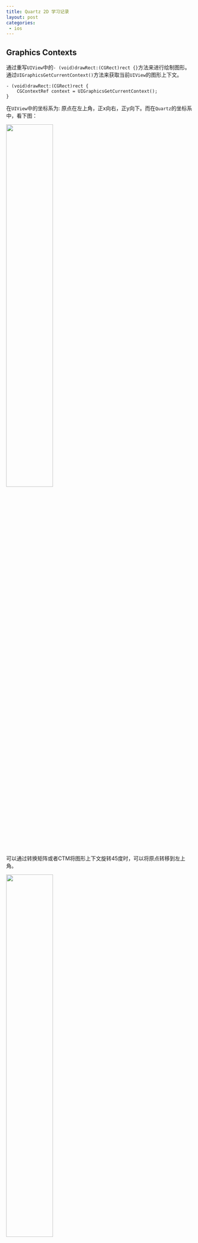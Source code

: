 ```yaml
---
title: Quartz 2D 学习记录
layout: post
categories:
 - ios
---
```


## Graphics Contexts

通过重写`UIView`中的`- (void)drawRect:(CGRect)rect {}`方法来进行绘制图形。通过`UIGraphicsGetCurrentContext()`方法来获取当前`UIView`的图形上下文。

```objc
- (void)drawRect:(CGRect)rect {
    CGContextRef context = UIGraphicsGetCurrentContext();
}
```

在`UIView`中的坐标系为: 原点在左上角，正x向右，正y向下。而在`Quartz`的坐标系中，看下图：

<img src="/assets/images/coretext/09.gif" width = "50%" height = "50%"/>

可以通过转换矩阵或者CTM将图形上下文旋转45度时，可以将原点转移到左上角。

<img src="/assets/images/coretext/10.jpg" width = "50%" height = "50%"/>

### 创建PDF图形上下文
创建PDF图形上下文的两种方式:`CGPDFContextCreateWithURL`、`CGPDFContextCreate`。

```objc
// mediaBox: 是PDF图形上下文的边界边框
CGContextRef myPDFContextCreateWithURL(const CGRect *mediaBox,CFStringRef filePath) {
    CGContextRef pdfContext = NULL;
    CFURLRef url;
    
    url = CFURLCreateWithFileSystemPath(NULL, filePath, kCFURLPOSIXPathStyle, false);
    if (url != NULL) {
        pdfContext = CGPDFContextCreateWithURL(url, mediaBox, NULL);
        CFRelease(url);
    }
    return pdfContext;
}

CGContextRef myCGPDFContextCreate(const CGRect *mediaBox,CFStringRef filePath) {
    CGContextRef pdfContext = NULL;
    CFURLRef url;
    CGDataConsumerRef consumer;
    
    url = CFURLCreateWithFileSystemPath(NULL, filePath, kCFURLPOSIXPathStyle, false);
    if (url != NULL) {
        consumer = CGDataConsumerCreateWithURL(url);
        if (consumer != NULL) {
            pdfContext = CGPDFContextCreate(consumer, mediaBox, NULL);
            CGDataConsumerRelease (consumer);
        }
        CFRelease(url);
    }
    return pdfContext;
}

- (void)drawRect:(CGRect)rect {
    CGRect mediaBox;
    CGContextRef pdfContext;
    
    mediaBox = CGRectMake(0, 0, CGRectGetWidth(self.frame), CGRectGetHeight(self.frame));
    pdfContext = myPDFContextCreateWithURL(&mediaBox, CFSTR("test.pdf"));
    CGContextRelease(pdfContext);
}
```

### 创建位图(Bitmap)图形上下文
当绘制位图图形上下文时，会将位图图形上下文存储到`内存缓存区`中，当更新绘制时缓存区也会更新。

> 位图图形上下文可用于屏幕外绘制。可以参考资料`Core Graphics Layer Drawing`。<br>

`UIGraphicsBeginImageContextWithOptions` 需要详细了解

```objc
// data: 如果不是NULL，则指针指向的内存块必须大于(bytesPerRow*height)。如果是NULL，则图形上下文会被自动创建，在 deallocated 时会被释放。
// width: 位图图形上下文宽，像素
// height: 位图图形上下文高，像素
// bitsPerComponent: 内存中像素的每个组件的位数.例如，对于32位像素格式和RGB 颜色空间，你应该将这个值设为8。
// bytesPerRow: 每一行要使用的内存字节数得大于:width * bytes per pixel
// colorspace: 颜色颜色空间
// bitmapInfo: 
CGContextRef CGBitmapContextCreate(void * data,size_t width, size_t height, size_t bitsPerComponent, size_t bytesPerRow,CGColorSpaceRef space, uint32_t bitmapInfo);
```

```objc
CGContextRef myCGBitmapContextCreate(int pixelsWidth,int pixelsHight) {
    CGContextRef bitmapContext = NULL;
    void * data;
    int bitsPerComponent = 8;
    int bytesPerRow;
    CGColorSpaceRef space;
    
    bytesPerRow = pixelsWidth * 4;//4:位图中的每个像素都由4个字节表示；红色，绿色，蓝色和Alpha分别为8位。
    data = calloc( bytesPerRow, sizeof(uint8_t) );
    space = CGColorSpaceCreateWithName(kCGColorSpaceGenericRGB);
    
    if (data == NULL) {
        fprintf (stderr, "Memory not allocated!");
        return NULL;
    }
    bitmapContext = CGBitmapContextCreate(data, pixelsWidth, pixelsHight, bitsPerComponent, bytesPerRow, space, kCGImageAlphaPremultipliedLast);
    if (bitmapContext == NULL) {
        free (data);
        fprintf (stderr, "Context not created!");
        return NULL;
    }
    CGColorSpaceRelease(space);
    return bitmapContext;
}

- (void)drawRect:(CGRect)rect {
    CGContextRef myContext = UIGraphicsGetCurrentContext();
    CGRect myBoundingBox;
    CGContextRef myBitmapContext;
    CGImageRef myImage;
    
    myBoundingBox = CGRectMake(0, 0, CGRectGetWidth(self.frame), CGRectGetHeight(self.frame));
    myBitmapContext = myCGBitmapContextCreate(myBoundingBox.size.width,myBoundingBox.size.height);
    
    myImage = CGBitmapContextCreateImage (myBitmapContext);// 5
    CGContextDrawImage(myContext, myBoundingBox, myImage);// 6
    CGImageRelease(myImage);
}
```

### 支持的像素格式

* `CS` : 关联的色彩空间。`CGColorSpaceRef`
* `bpp` : bits per pixel
* `bpc` : bits per component
* 像素格式关联的位图信息常量。

<img src="/assets/images/coretext/03.png" width = "100%" height = "100%"/>

### 抗锯齿
```objc
void CGContextSetShouldAntialias(CGContextRef c,bool shouldAntialias);
void CGContextSetAllowsAntialiasing(CGContextRef c,bool allowsAntialiasing);
```
<img src="/assets/images/coretext/08.jpg" width = "50%" height = "50%"/>

### 保存、重新保定图形上下文状态

```objc
void CGContextSaveGState(CGContextRef c);
void CGContextRestoreGState(CGContextRef c);
```

## [路径(Paths)](https://developer.apple.com/library/archive/documentation/GraphicsImaging/Conceptual/drawingwithquartz2d/dq_paths/dq_paths.html#//apple_ref/doc/uid/TP30001066-CH211-TPXREF101)

### 点
点是x和y坐标，它们指定用户空间中的位置。

```objc
// 指定新路径的起始位置。
CGContextMoveToPoint(CGContextRef c,CGFloat x, CGFloat y);
```

### 线
```objc
void CGContextAddLineToPoint(CGContextRef c, CGFloat x, CGFloat y);

// 第一点必须是第一条线的起点；其余点是端点。
// points: 一个值数组，指定要绘制的线段的起点和终点。
// count: points数组中元素的数量。
void CGContextAddLines(CGContextRef c, const CGPoint *points, size_t count);
```

```objc
- (void)drawRect:(CGRect)rect {
    CGContextRef c = UIGraphicsGetCurrentContext();
    CGContextSetLineWidth(c, 2);
    CGContextSetStrokeColorWithColor(c, UIColor.redColor.CGColor);
    
    CGContextMoveToPoint(c, 10, 10);
    CGContextAddLineToPoint(c, 10, 100);

    CGContextMoveToPoint(c, 20, 20);
    CGContextAddLineToPoint(c, 20, 200);
    
    CGContextStrokePath(c);
}

- (void)drawRect:(CGRect)rect {
    CGContextRef c = UIGraphicsGetCurrentContext();
    CGContextSetLineWidth(c, 2);
    CGContextSetStrokeColorWithColor(c, UIColor.redColor.CGColor);
    
    CGPoint points[] = {
        CGPointMake(10.0, 90.0),
        CGPointMake(70.0, 60.0),
        CGPointMake(130.0, 90.0),
        CGPointMake(190.0, 60.0),
        CGPointMake(250.0, 90.0),
        CGPointMake(310.0, 60.0),
    };
    
    CGContextAddLines(c, points, sizeof(points)/sizeof(points[0]));
    CGContextStrokePath(c);
}
```

<img src="/assets/images/coretext/11.png"/>

### 弧线
```objc
// x: 中心点。
// y: 中心点。
// radius: 圆弧半径。
// startAngle: 与弧起点的夹角，以弧度为单位，从x轴正方向开始。
// endAngle: 与弧的终点之间的角度，以弧度为单位，从正x轴开始以弧度为单位。
// clockwise: 0 顺时针圆弧, 1 逆时针圆弧
void CGContextAddArc(CGContextRef c, CGFloat x, CGFloat y, CGFloat radius, CGFloat startAngle, CGFloat endAngle, int clockwise);
```
<img src="/assets/images/coretext/12.png"/>

```
M_PI   : 3.14159265358979323846264338327950288   --> pi      
M_PI_2 : 1.57079632679489661923132169163975144   --> pi/2    
M_PI_4 : 0.785398163397448309615660845819875721  --> pi/4    
M_1_PI : 0.318309886183790671537767526745028724  --> 1/pi    
M_2_PI : 0.636619772367581343075535053490057448  --> 2/pi    
```

```objc
// x1: 用户空间坐标中第一条切线终点的x值。从当前点到（x1，y1）绘制第一条切线。
// y1: 用户空间坐标中第一条切线终点的y值。从当前点到（x1，y1）绘制第一条切线。
// x2: 用户空间坐标中第二条切线终点的x值。第二条切线从（x1，y1）绘制到（x2，y2）。
// y2: 用户空间坐标中第二条切线终点的y值。第二条切线从（x1，y1）绘制到（x2，y2）。
// radius: 用户空间坐标中的圆弧半径
void CGContextAddArcToPoint(CGContextRef c, CGFloat x1, CGFloat y1, CGFloat x2, CGFloat y2, CGFloat radius);
```

<img src="/assets/images/coretext/13.png"/>

其中`P1`是起始点。

```objc
- (void)drawRect:(CGRect)rect {
    CGContextRef c = UIGraphicsGetCurrentContext();
    CGContextSetLineWidth(c, 2);
    CGContextSetStrokeColorWithColor(c, UIColor.redColor.CGColor);

    CGContextAddArc(c, rect.size.width*0.5, rect.size.height*0.5, 50, 0, M_PI*1.5, 0);
    
    CGContextStrokePath(c);
}

- (void)drawRect:(CGRect)rect {
    CGContextRef c = UIGraphicsGetCurrentContext();
    CGContextSetLineWidth(c, 2);
    CGContextSetStrokeColorWithColor(c, UIColor.redColor.CGColor);
    
    CGPoint P1 = CGPointMake(rect.size.width*0.25, rect.size.height*0.25);
    CGPoint X1 = CGPointMake(P1.x+200, P1.y);
    CGPoint X2 = CGPointMake(P1.x+200, P1.y+300);
    
    CGContextMoveToPoint(c, P1.x, P1.y);
    CGContextAddArcToPoint(c, X1.x, X1.y, X2.x, X2.y, 30);
    CGContextStrokePath(c);
    
    // 测试画线
    CGContextSetLineWidth(c, 0.8);
    CGContextSetStrokeColorWithColor(c, UIColor.blueColor.CGColor);
    CGContextMoveToPoint(c, P1.x, P1.y);
    CGContextAddLineToPoint(c, X1.x, X1.y);
    
    CGContextMoveToPoint(c, X1.x, X1.y);
    CGContextAddLineToPoint(c, X2.x, X2.y);
    
    CGContextStrokePath(c);
}
```

<img src="/assets/images/coretext/14.png"/>

### 曲线
```objc
// 从当前点附加三次贝塞尔曲线
void CGContextAddCurveToPoint(CGContextRef c, CGFloat cp1x, CGFloat cp1y, CGFloat cp2x, CGFloat cp2y, CGFloat x, CGFloat y);

// 指定一个控制点和一个端点，从当前点附加一个二次贝塞尔曲线。 
void CGContextAddQuadCurveToPoint(CGContextRef c, CGFloat cpx, CGFloat cpy, CGFloat x, CGFloat y);
```

<img src="/assets/images/coretext/15.png"/>

```objc
- (void)drawRect:(CGRect)rect {
    CGContextRef c = UIGraphicsGetCurrentContext();
    CGContextSetLineWidth(c, 2);
    CGContextSetStrokeColorWithColor(c, UIColor.redColor.CGColor);
    
    CGPoint currentP = CGPointMake(100, 200);
    CGPoint cp1 = CGPointMake(200, 100);
    CGPoint cp2 = CGPointMake(300, 300);
    CGPoint cp3 = CGPointMake(400, 200);
    
    CGContextMoveToPoint(c, currentP.x, currentP.y);
    CGContextAddCurveToPoint(c, cp1.x, cp1.y, cp2.x, cp2.y, cp3.x, cp3.y);
    CGContextStrokePath(c);
    
    [self gridWithContext:c];
    
    CGContextMoveToPoint(c, currentP.x, currentP.y);
    CGContextAddLineToPoint(c, cp1.x, cp1.y);
    
    CGContextMoveToPoint(c, cp1.x, cp1.y);
    CGContextAddLineToPoint(c, cp2.x, cp2.y);
    
    CGContextMoveToPoint(c, cp2.x, cp2.y);
    CGContextAddLineToPoint(c, cp3.x, cp3.y);
    CGContextStrokePath(c);
}

- (void)drawRect:(CGRect)rect {
    CGContextRef c = UIGraphicsGetCurrentContext();
    CGContextSetLineWidth(c, 2);
    CGContextSetStrokeColorWithColor(c, UIColor.redColor.CGColor);
    
    CGPoint currentP = CGPointMake(100, 200);
    CGPoint cp1 = CGPointMake(200, 100);
    CGPoint cp2 = CGPointMake(300, 300);
    CGPoint cp3 = CGPointMake(400, 200);
    
    CGContextMoveToPoint(c, currentP.x, currentP.y);
    //CGContextAddCurveToPoint(c, cp1.x, cp1.y, cp2.x, cp2.y, cp3.x, cp3.y);
    CGContextAddQuadCurveToPoint(c, cp1.x, cp1.y, cp2.x, cp2.y);
    CGContextStrokePath(c);
    
    [self gridWithContext:c];
    
    CGContextMoveToPoint(c, currentP.x, currentP.y);
    CGContextAddLineToPoint(c, cp1.x, cp1.y);
    
    CGContextMoveToPoint(c, cp1.x, cp1.y);
    CGContextAddLineToPoint(c, cp2.x, cp2.y);
    
    CGContextMoveToPoint(c, cp2.x, cp2.y);
    CGContextAddLineToPoint(c, cp3.x, cp3.y);
    CGContextStrokePath(c);
}

-(void)gridWithContext:(CGContextRef)c{
    CGContextSetLineWidth(c, 1);
    CGContextSetStrokeColorWithColor(c, UIColor.blueColor.CGColor);
    CGFloat lengths = 3;
    CGContextSetLineDash(c, 0, &lengths,1);
    
    // 网格
    CGPoint minPoint = CGPointMake(0, 0);
    CGPoint maxPoint = CGPointMake(400, 400);
    CGFloat margin = 100;
    for (NSInteger i = 0; i <= maxPoint.y/margin; i ++) {
        // 纵向
        CGContextMoveToPoint(c, margin*i, minPoint.y);
        CGContextAddLineToPoint(c, margin*i, maxPoint.y);
        //横向
        CGContextMoveToPoint(c, minPoint.x, margin*i);
        CGContextAddLineToPoint(c, maxPoint.x, margin*i);
    }
    
    CGContextStrokePath(c);
}
```

<img src="/assets/images/coretext/16.png"/>

### 关闭子路径

弧线、曲线在绘制的时候并没有关闭子路径，需要调用`CGContextClosePath`来关闭子路径。

```objc
void CGContextClosePath(CGContextRef c);
```

```objc
- (void)drawRect:(CGRect)rect {
    CGContextRef c = UIGraphicsGetCurrentContext();
    CGContextSetLineWidth(c, 2);
    CGContextSetStrokeColorWithColor(c, UIColor.redColor.CGColor);
    
    CGPoint currentP = CGPointMake(100, 200);
    CGPoint cp1 = CGPointMake(200, 100);
    CGPoint cp2 = CGPointMake(300, 300);
    CGPoint cp3 = CGPointMake(400, 200);
    
    CGContextMoveToPoint(c, currentP.x, currentP.y);
    CGContextAddQuadCurveToPoint(c, cp1.x, cp1.y, cp2.x, cp2.y);
    //CGContextClosePath(c);
    CGContextAddLineToPoint(c, 400, 400);
    
    CGContextStrokePath(c);
}
```

下面展示执行`CGContextClosePath(c)`区别：左图不执行关闭路径函数，右图执行关闭路径函数(关闭路径后再继续向该路径添加直线、圆弧或曲线时，Quartz从您刚刚关闭的子路径的起点开始一个新的子路径)。

<img src="/assets/images/coretext/17.png"/>

### 椭圆形
```objc
// rect: rect是正方形，则椭圆是圆形
void CGContextAddEllipseInRect(CGContextRef c, CGRect rect);
```

```objc
- (void)drawRect:(CGRect)rect {
    CGContextRef c = UIGraphicsGetCurrentContext();
    CGContextSetLineWidth(c, 2);
    CGContextSetStrokeColorWithColor(c, UIColor.redColor.CGColor);
    CGContextAddEllipseInRect(c, CGRectMake(100, 100, 100, 100));
    CGContextStrokePath(c);
    [self gridWithContext:c];
}

- (void)drawRect:(CGRect)rect {
    CGContextRef c = UIGraphicsGetCurrentContext();
    CGContextSetLineWidth(c, 2);
    CGContextSetStrokeColorWithColor(c, UIColor.redColor.CGColor);
    CGContextAddEllipseInRect(c, CGRectMake(100, 100, 200, 100));
    CGContextStrokePath(c);
    [self gridWithContext:c];
}

-(void)gridWithContext:(CGContextRef)c{
    CGContextSetLineWidth(c, 1);
    CGContextSetStrokeColorWithColor(c, UIColor.blueColor.CGColor);
    CGFloat lengths = 3;
    CGContextSetLineDash(c, 0, &lengths,1);
    
    // 网格
    CGPoint minPoint = CGPointMake(0, 0);
    CGPoint maxPoint = CGPointMake(400, 400);
    CGFloat margin = 100;
    for (NSInteger i = 0; i <= maxPoint.y/margin; i ++) {
        // 纵向
        CGContextMoveToPoint(c, margin*i, minPoint.y);
        CGContextAddLineToPoint(c, margin*i, maxPoint.y);
        //横向
        CGContextMoveToPoint(c, minPoint.x, margin*i);
        CGContextAddLineToPoint(c, maxPoint.x, margin*i);
    }
    
    CGContextStrokePath(c);
}
```

<img src="/assets/images/coretext/18.png"/>

### 长方形

```objc
// 创建单个长方形
void CGContextAddRect(CGContextRef c, CGRect rect);
// 创建多个长方形
void CGContextAddRects(CGContextRef c, const CGRect *rects, size_t count);
```

```objc
- (void)drawRect:(CGRect)rect {
    CGContextRef c = UIGraphicsGetCurrentContext();
    CGContextSetLineWidth(c, 2);
    CGContextSetStrokeColorWithColor(c, UIColor.redColor.CGColor);
    CGContextAddRect(c, CGRectMake(300, 300, 50, 100));
    
    CGRect rects[] = {
        CGRectMake(0, 0, 100, 100),
        CGRectMake(0, 200, 200, 100)
    };
    CGContextAddRects(c, rects, sizeof(rects)/sizeof(rects[0]));
    CGContextStrokePath(c);
    [self gridWithContext:c];
}
```

<img src="/assets/images/coretext/19.png"/>

### 创建子路径

```objc
void CGContextBeginPath(CGContextRef c);
```

* 在开始新路径之前，请调用函数`CGContextBeginPath`。
* 从当前点开始绘制直线，圆弧和曲线。空路径没有当前点。您必须调用`CGContextMoveToPoint`来设置第一个子路径的起点，或调用一个为您隐式执行此操作的便捷函数。
* 当您要关闭路径中的当前子路径时，请调用该函数`CGContextClosePath`以将线段连接到子路径的起点。即使您未明确设置新的起点，后续的路径调用也会开始新的子路径。
* 您必须调用绘画功能来填充或描边路径，因为创建路径不会绘制路径。

```objc
- (void)drawRect:(CGRect)rect {
    CGContextRef c = UIGraphicsGetCurrentContext();
    CGContextSetLineWidth(c, 2);
    CGContextSetStrokeColorWithColor(c, UIColor.redColor.CGColor);
    
    //子路径1
    CGContextMoveToPoint(c, 100, 100);
    CGContextAddLineToPoint(c, 300, 300);
    CGContextStrokePath(c);// 下左图效果是注释掉这句
    
    //新建一个子路径2
    CGContextBeginPath(c);//开始一个新的子路径2
    CGContextMoveToPoint(c, 300, 100);//新的子路径2需要设置一个起点。
    CGContextAddLineToPoint(c, 200, 400);
    CGContextClosePath(c);// 关闭路径中的当前子路径2
    
    //子路径3,自动开始一个新的路径
    
    CGContextStrokePath(c);
    [self gridWithContext:c];
}
```

<img src="/assets/images/coretext/20.png"/>

* 绘制圆弧时，Quartz会在圆弧的当前点和起点之间绘制一条直线。

```objc
- (void)drawRect:(CGRect)rect {
    CGContextRef c = UIGraphicsGetCurrentContext();
    CGContextSetLineWidth(c, 2);
    CGContextSetStrokeColorWithColor(c, UIColor.redColor.CGColor);
    
    //子路径1-直线
    CGContextMoveToPoint(c, 100, 100);
    CGContextAddLineToPoint(c, 300, 300);
    CGContextStrokePath(c);
    
    //子路径2-圆弧
    CGContextBeginPath(c);//开始一个新的子路径2，下左图效果是注释掉这句
    CGContextAddArc(c, rect.size.width*0.5, rect.size.height*0.5, 50, 0, M_PI*1.5, 0);
    CGContextClosePath(c);// 关闭路径中的当前子路径2，下左图效果是注释掉这句
    
    //子路径3,自动开始一个新的路径
    
    CGContextStrokePath(c);
    [self gridWithContext:c];
}
```

<img src="/assets/images/coretext/21.png"/>

绘制路径后，将从图形上下文中**清除该路径**，Quartz提供了两种数据类型来创建可重用的路径：

```objc
// 路径
typedef const struct CGPath *CGPathRef;
typedef struct CGPath CGMutablePathRef;

// 创建可变的CGPath对象，并向其中添加直线，圆弧，曲线和矩形。
CGMutablePathRef CGPathCreateMutable(void);
```

|可变路径函数|被替代函数|
|---|---|
|`CGPathCreateMutable`|`CGContextBeginPath`|
|`CGPathMoveToPoint`|`CGContextMoveToPoint`|
|`CGPathAddLineToPoint`|`CGContextAddLineToPoint`|
|`CGPathAddCurveToPoint`|`CGContextAddCurveToPoint`|
|`CGPathAddEllipseInRect`|`CGContextAddEllipseInRect`|
|`CGPathAddArc`|`CGContextAddArc`|
|`CGPathAddRect`|`CGContextAddRect`|
|`CGPathCloseSubpath`|`CGContextClosePath`|

```objc
CGMutablePathRef CGPathCreateMutable(void);
void CGPathMoveToPoint(CGMutablePathRef path, const CGAffineTransform *m, CGFloat x, CGFloat y);
void CGPathAddLineToPoint(CGMutablePathRef path, const CGAffineTransform *m, CGFloat x, CGFloat y);
void CGPathAddCurveToPoint(CGMutablePathRef path, const CGAffineTransform *m, CGFloat cp1x, CGFloat cp1y, CGFloat cp2x, CGFloat cp2y, CGFloat x, CGFloat y);
void CGPathAddEllipseInRect(CGMutablePathRef path, const CGAffineTransform *m, CGRect rect);
void CGPathAddArc(CGMutablePathRef path, const CGAffineTransform *m, CGFloat x, CGFloat y, CGFloat radius, CGFloat startAngle, CGFloat endAngle, bool clockwise);
void CGPathAddRect(CGMutablePathRef path, const CGAffineTransform *m, CGRect rect);
void CGPathCloseSubpath(CGMutablePathRef path);
```

调用`CGContextAddPath`函数将路径追加到图形上下文中。该路径将保留在图形上下文中，直到Quartz绘制它为止。可以通过调用`CGContextAddPath`函数再次添加路径。

```objc
void CGContextAddPath(CGContextRef c, CGPathRef path);
```

可以通过调用函数将图形上下文中的路径替换为路径的描边版本:

```objc
void CGContextReplacePathWithStrokedPath(CGContextRef c);
```

### 绘制路径

#### 影响路径的参数

绘制路径有两种方式`描边`、`填充`。

设置线宽：

```objc
// 线宽度
void CGContextSetLineWidth(CGContextRef c, CGFloat width);
// limit：当 CGContextSetLineJoin函数设置 join 为 kCGLineJoinMiter，limit的数值为锐角的长度
void CGContextSetMiterLimit(CGContextRef c, CGFloat limit);
// 描边色彩空间
void CGContextSetStrokeColorSpace(CGContextRef c,CGColorSpaceRef space);
// 描边的颜色
void CGContextSetStrokeColor(CGContextRef c,const CGFloat * components);
void CGContextSetStrokeColorWithColor(CGContextRef c,CGColorRef color);

// 描边模式
void CGContextSetStrokePattern(CGContextRef c,CGPatternRef pattern, const CGFloat * components);
```

线连接的展示样式:

```objc
// kCGLineJoinMiter
// kCGLineJoinRound
// kCGLineJoinBevel
void CGContextSetLineJoin(CGContextRef c, CGLineJoin join);
```

|样式|展示|
|---|---|
|kCGLineJoinMiter|<img src="/assets/images/coretext/22.gif"/>|
|kCGLineJoinRound|<img src="/assets/images/coretext/23.gif"/>|
|kCGLineJoinBevel|<img src="/assets/images/coretext/24.gif"/>|

线两端的展示样式:

```objc

// kCGLineCapButt
// kCGLineCapRound
// kCGLineCapSquare
void CGContextSetLineCap(CGContextRef c, CGLineCap cap);
```

|样式|展示|
|---|---|
|kCGLineCapButt|<img src="/assets/images/coretext/25.gif"/>|
|kCGLineCapRound|<img src="/assets/images/coretext/26.gif"/>|
|kCGLineCapSquare|<img src="/assets/images/coretext/27.gif"/>|

```objc
// c: 
// phase: 表示在第一个虚线绘制的时候跳过多少个点。
// lengths: 虚线的宽度，在线条的上色和未上色的线段之间交替
// count: lengths
void CGContextSetLineDash(CGContextRef c, CGFloat phase, const CGFloat *lengths, size_t count);
```

<img src="/assets/images/coretext/28.gif"/>

```objc
float lengths[] = {10,10}; // 表示先绘制10个点，再跳过10个点，如此反复
CGContextSetLineDash(context, 0, lengths,2);
```

<img src="/assets/images/coretext/29.png"/>

```objc
float lengths[] = {10,20,10}; // 表示先绘制10个点，跳过20个点，绘制10个点，跳过10个点，再绘制20个点，如此反复
CGContextSetLineDash(context, 0, lengths,2);
```

<img src="/assets/images/coretext/30.png"/>

```objc
float lengths[] = {10,5};  
CGContextSetLineDash(context, 0, lengths, 2);
CGContextSetLineDash(context, 5, lengths, 2);
CGContextSetLineDash(context, 8, lengths, 2);
```

<img src="/assets/images/coretext/31.png"/>

#### 描边(Stroke)路径
```objc
// 对当前路径进行描边
void CGContextStrokePath(CGContextRef c);
// 对rect范围进行描边
void CGContextStrokeRect(CGContextRef c, CGRect rect);
// 对rect范围进行描边,并且加上宽度为width的边界线
void CGContextStrokeRectWithWidth(CGContextRef c,CGRect rect, CGFloat width);
void CGContextStrokeEllipseInRect(CGContextRef c,CGRect rect);
// 绘制多条线
// points: 数组如果为偶数，则偶数坐标为线的起点和终点，如果为奇数那么线的起点默认为 (0,0)到(x,y)的连线。
void CGContextStrokeLineSegments(CGContextRef c,const CGPoint * points, size_t count);
void CGContextDrawPath(CGContextRef c,CGPathDrawingMode mode);
```

```objc
- (void)drawRect:(CGRect)rect {
    CGContextRef c = UIGraphicsGetCurrentContext();
    CGContextSetLineWidth(c, 3);
    
    CGContextSetStrokeColorWithColor(c, UIColor.redColor.CGColor);
    CGContextStrokeRectWithWidth(c, CGRectMake(100, 100, 100, 100), 5);
    
    CGContextSetStrokeColorWithColor(c, UIColor.greenColor.CGColor);
    CGContextStrokeEllipseInRect(c, CGRectMake(0, 0, 300, 300));
    
    CGContextSetStrokeColorWithColor(c, UIColor.orangeColor.CGColor);
    CGPoint points[] = {CGPointMake(100, 200),CGPointMake(200, 100),CGPointMake(300, 300),CGPointMake(400, 400)};
    CGContextStrokeLineSegments(c, points, sizeof(points)/sizeof(points[0]));
    
    [self gridWithContext:c];
}
```

<img src="/assets/images/coretext/32.png"/>

#### 填充(Fill)路径

```objc
// 使用奇偶填充当前路径
void CGContextEOFillPath(CGContextRef c);
// 使用非零绕数填充当前路径。
void CGContextFillPath(CGContextRef c);
// 填充适合指定矩形的区域
void CGContextFillRect(CGContextRef c, CGRect rect);
// 填充适合指定矩形的区域
void CGContextFillRects(CGContextRef c,const CGRect * rects, size_t count);
// 填充适合指定矩形的椭圆
void CGContextFillEllipseInRect(CGContextRef c,CGRect rect);

// 通过mode来指定填充规则。
// kCGPathFill 非零绕数
// kCGPathEOFill 奇数
// kCGPathStroke 
// kCGPathFillStroke 
// kCGPathEOFillStroke 
void CGContextDrawPath(CGContextRef c,CGPathDrawingMode mode);
```

* `奇偶填充(even-odd)`：
* `非零绕数(the nonzero winding number)`：

<img src="/assets/images/coretext/34.gif"/>


```objc
// 奇偶填充(even-odd)示例：
- (void)drawRect:(CGRect)rect {
    CGContextRef c = UIGraphicsGetCurrentContext();
    
    CGContextAddEllipseInRect(c, CGRectMake(100, 100, 200, 200));
    CGContextAddEllipseInRect(c, CGRectMake(150, 150, 100, 100));
    CGContextAddEllipseInRect(c, CGRectMake(175, 175, 50, 50));
    CGContextAddEllipseInRect(c, CGRectMake(187.5, 187.5, 25, 25));
    CGContextEOFillPath(c);
    
    [self gridWithContext:c];
}
```

<img src="/assets/images/coretext/35.png"/>

```objc
- (void)drawRect:(CGRect)rect {
    CGContextRef c = UIGraphicsGetCurrentContext();
    CGContextSetLineWidth(c, 3);
    
    CGContextSetFillColorWithColor(c, UIColor.redColor.CGColor);
    CGContextFillRect(c, CGRectMake(0, 0, 50, 50));
    
    CGContextSetFillColorWithColor(c, UIColor.greenColor.CGColor);
    CGRect rects[] = {
        CGRectMake(100, 0, 50, 50),
        CGRectMake(100, 60, 50, 50),
        CGRectMake(100, 120, 50, 50)
    };
    CGContextFillRects(c, rects, sizeof(rects)/sizeof(rects[0]));
    
    CGContextSetFillColorWithColor(c, UIColor.orangeColor.CGColor);
    CGContextFillEllipseInRect(c, CGRectMake(200, 0, 100, 100));

    [self gridWithContext:c];
}
```

<img src="/assets/images/coretext/33.png"/>

#### [设置混合模式(Blend Modes)](https://developer.apple.com/library/archive/documentation/GraphicsImaging/Conceptual/drawingwithquartz2d/dq_paths/dq_paths.html#//apple_ref/doc/uid/TP30001066-CH211-TPXREF101)

混合模式指定Quartz如何在背景上应用绘画。

```objc
// 设置混合模式
// kCGBlendModeNormal,普通混合模式
// kCGBlendModeMultiply,乘法混合模式
// kCGBlendModeScreen,屏幕混合模式
// kCGBlendModeOverlay,叠加混合模式
// kCGBlendModeDarken,调暗混合模式
// kCGBlendModeLighten,减轻混合模式
// kCGBlendModeColorDodge,道奇混合模式
// kCGBlendModeColorBurn,混色混合模式
// kCGBlendModeSoftLight,柔光混合模式
// kCGBlendModeHardLight,硬光混合模式
// kCGBlendModeDifference,差异混合模式
// kCGBlendModeExclusion,排除混合模式
// kCGBlendModeHue,色相混合模式
// kCGBlendModeSaturation,饱和混合模式
// kCGBlendModeColor,色彩混合模式
void CGContextSetBlendMode(CGContextRef c, CGBlendMode mode);
void CGContextSaveGState(CGContextRef c);
void CGContextRestoreGState(CGContextRef c);
```

#### 剪切路径

```objc
// 使用非零绕数规则来计算当前路径与当前剪切路径的交集。
void CGContextClip(CGContextRef c);
// 使用奇偶规则计算当前路径与当前剪切路径的交集。
void CGContextEOClip(CGContextRef c);
// 
void CGContextClipToRect(CGContextRef c, CGRect rect);
// 
void CGContextClipToRects(CGContextRef c,const CGRect *  rects, size_t count);
// 
void CGContextClipToMask(CGContextRef c, CGRect rect,CGImageRef mask);
```

```objc
- (void)drawRect:(CGRect)rect {
    CGContextRef c = UIGraphicsGetCurrentContext();

    CGContextClipToRect(c, CGRectMake(100, 100, 100, 100)); //左图是加了这句代码的效果
    CGContextAddEllipseInRect(c, CGRectMake(100, 100, 200, 200));
    CGContextAddEllipseInRect(c, CGRectMake(100, 100, 50, 50));
    CGContextFillPath(c);
    [self gridWithContext:c];
}
```

<img src="/assets/images/coretext/36.png"/>

## Color and Color Spaces

### 色彩空间的值

|值|色彩空间|组件|
|---|---|---|
|240 degrees, 100%, 100%|HSB|Hue, saturation, brightness|
|0, 0, 1|RGB|Red, green, blue|
|1, 1, 0, 0|CMYK|Cyan, magenta, yellow, black|
|1, 0, 0|BGR|Blue, green, red|

### 透明度(Alpha)

不同的`Alpha`值展示的控件样式：

<img src="/assets/images/coretext/37.gif"/>

通过在绘制之前在图形上下文中设置全局的`Alpha`值，使的页面上的对象和页面本身透明。

<img src="/assets/images/coretext/38.gif"/>

```objc
// 设置全局的Alpha
void CGContextSetAlpha(CGContextRef c, CGFloat alpha);
// 通过清除图形上下文中的Alpha值来达到页面本身透明。
void CGContextClearRect(CGContextRef c, CGRect rect);
```

### 创建色彩空间
设备（显示器，打印机，扫描仪，照相机）的颜色处理方式不同。每种都有其自己的颜色范围。色彩空间用于管理这些不同设备的颜色。

```objc
// 创建色彩空间
CGColorSpaceRef CGColorSpaceCreateWithName(CFStringRef name);
// 通过传入色彩空间来创建CGColor对象。数组中的最后一个组件指定alpha值
CGColorRef CGColorCreate(CGColorSpaceRef space,const CGFloat * components);
```

```objc
CGFloat components[] = {
    255.F/255.F, //R
    255.F/255.F, //G
    255.F/255.F, //B
    1.0 // Alpha
};
CGColorSpaceRef space = CGColorSpaceCreateWithName(kCGColorSpaceGenericRGB);
CGColorRef color = CGColorCreate(space, components);
```

色彩空间的值：

* 备无关的色彩空间:
    * `CGColorSpaceCreateLab` : 
    * `CGColorSpaceCreateICCBased` : 
    * `CGColorSpaceCreateCalibratedRGB` : 
    * `CGColorSpaceCreateCalibratedGray` : 
* 通用色彩空间:
    * `kCGColorSpaceGenericGray` :通用灰色，是一种单色空间，允许从绝对黑(0.0)到绝对白(1.0)的单值。
    * `kCGColorSpaceGenericRGB` : 通用RGB，由三部分组成的色彩空间(Red, green, blue)。
    * `kCGColorSpaceGenericCMYK` : 通用CMYK，组成的色彩空间(Cyan, magenta, yellow, black)，模拟打印机墨水的堆积方式。
* 设备色彩空间:
    * `CGColorSpaceCreateDeviceGray` : 
    * `CGColorSpaceCreateDeviceRGB` : 
    * `CGColorSpaceCreateDeviceCMYK` : 
* 索引和图案颜色空间:
    * `CGColorSpaceCreateIndexed` : 
    * `CGColorSpaceCreatePattern` :

### 设置和创建颜色
* Quartz提供了一组用于设置填充(Fill)颜色，描边(Stroke)颜色，颜色空间和Alpha的功能。
* 颜色必须关联到色彩空间，不然Quartz不知道如何解释颜色值。

设置颜色:

```objc
//设备RGB
void CGContextSetRGBStrokeColor(CGContextRef c,CGFloat red, CGFloat green, CGFloat blue, CGFloat alpha);
void CGContextSetRGBFillColor(CGContextRef c, CGFloat red,CGFloat green, CGFloat blue, CGFloat alpha);

// 设备CMYK
void CGContextSetCMYKStrokeColor(CGContextRef c,CGFloat cyan, CGFloat magenta, CGFloat yellow, CGFloat black, CGFloat alpha);
void CGContextSetCMYKFillColor(CGContextRef c,CGFloat cyan, CGFloat magenta, CGFloat yellow, CGFloat black, CGFloat alpha);

// 设备灰色
void CGContextSetGrayStrokeColor(CGContextRef c,CGFloat gray, CGFloat alpha);
void CGContextSetGrayFillColor(CGContextRef c,CGFloat gray, CGFloat alpha);

// 任何色彩空间
void CGContextSetStrokeColorWithColor(CGContextRef c,CGColorRef color);
void CGContextSetFillColorWithColor(CGContextRef c,CGColorRef color);

// 当前的色彩空间。不建议
void CGContextSetStrokeColor(CGContextRef c,const CGFloat * components);
void CGContextSetFillColor(CGContextRef c,const CGFloat * components);
```

### 设置渲染

```objc
// kCGRenderingIntentDefault,
// kCGRenderingIntentAbsoluteColorimetric,
// kCGRenderingIntentRelativeColorimetric,
// kCGRenderingIntentPerceptual,
// kCGRenderingIntentSaturation
void CGContextSetRenderingIntent(CGContextRef c,CGColorRenderingIntent intent);
```

## Transforms
### 修改CTM(Current Transformation Matrix)
可以对CTM进行平移，旋转，缩放和连接。在转换前需要保存图形上下文的状态，以便在绘制后恢复。

```objc
// 平移
void CGContextTranslateCTM(CGContextRef c,CGFloat tx, CGFloat ty);
// 旋转
void CGContextRotateCTM(CGContextRef c, CGFloat angle);
// 缩放；sx sy 缩放因子
void CGContextScaleCTM(CGContextRef c,CGFloat sx, CGFloat sy);

// 旋转角度的工具方法
#include <math.h>
static inline double radians (double degrees) {return degrees * M_PI/180;}
```

```objc
- (void)drawRect:(CGRect)rect {
    CGContextRef c = UIGraphicsGetCurrentContext();
    CGContextSaveGState(c);// 在绘制CTM之前先保存图形上下文状态，为了不影响网格 gridWithContext() 的绘制
    
    //CGContextTranslateCTM(c, 100, 100);
    //CGContextRotateCTM(c, radians(-45.));
    //CGContextScaleCTM(c, 1.5, .75);
    
    UIImage *loadImage = [UIImage imageNamed:@"chiken"];
    [loadImage drawInRect:CGRectMake(0, 0, loadImage.size.width, loadImage.size.height)];
    
    CGContextRestoreGState(c);// 重新保存图形上下文状态，绘制网格
    [self gridWithContext:c];
}
```

<img src="/assets/images/coretext/39.png"/> <!-- width = "25%" height = "25%" -->

### 创建CTM

```objc
// t' = [ 1 0 0 1 tx ty ]
CGAffineTransform CGAffineTransformMakeTranslation(CGFloat tx,CGFloat ty);
// t' = [ 1 0 0 1 tx ty ] * t
CGAffineTransform CGAffineTransformTranslate(CGAffineTransform t,CGFloat tx, CGFloat ty);
// t' = [ cos(angle) sin(angle) -sin(angle) cos(angle) 0 0 ]
CGAffineTransform CGAffineTransformMakeRotation(CGFloat angle);
// t' =  [ cos(angle) sin(angle) -sin(angle) cos(angle) 0 0 ] * t
CGAffineTransform CGAffineTransformRotate(CGAffineTransform t,CGFloat angle);
// t' = [ sx 0 0 sy 0 0 ]
CGAffineTransform CGAffineTransformMakeScale(CGFloat sx, CGFloat sy);
//t' = [ sx 0 0 sy 0 0 ] * t
CGAffineTransform CGAffineTransformScale(CGAffineTransform t,CGFloat sx, CGFloat sy);
```

### CTM 涉及到的数学

`CGAffineTransform`(Core Graphics Affine Transform) 用于CG框架，对二维空间进行平移、缩放和旋转的功能。通过一个仿射变换矩阵（一个3X3的矩阵）实现。它采用的是二维坐标系（ 即向右为x轴正方向,向下为y轴正方向）。

<img src="/assets/images/coretext/40.png" width = "50%" height = "50%"/>

<img src="/assets/images/coretext/41.gif"/>

矩阵中的每一列的元素都和`[x y 1]`做乘法，得出的结果再想加，就得到仿射变换后`x1`或`y1`的值。其中矩阵中的具体`0、1`是为了占位，不具有什么意义。

<img src="/assets/images/coretext/42.png"/>

这样就可以通过修改`tx ty`来实现平移。

<img src="/assets/images/coretext/43.png"/>

这样就可以通过修改`a b`来实现缩放。

## Patterns(图案样式)
Patterns 是一系列绘制操作，重复绘制到图形上下文。

```objc
void CGContextSetFillColor(CGContextRef c,const CGFloat * components);

void CGContextSetFillPattern(CGContextRef c,CGPatternRef pattern, const CGFloat * components);
void CGContextSetStrokePattern(CGContextRef c,CGPatternRef pattern, const CGFloat * components);

typedef void (*CGPatternDrawPatternCallback)(void * info,CGContextRef context);
typedef void (*CGPatternReleaseInfoCallback)(void * info);

struct CGPatternCallbacks {
    unsigned int version; // 设置为0
    CGPatternDrawPatternCallback drawPattern; // 图形回调的指针
    CGPatternReleaseInfoCallback releaseInfo;
};
typedef struct CGPatternCallbacks CGPatternCallbacks;

CGPatternRef CGPatternCreate(void * info,CGRect bounds, CGAffineTransform matrix, CGFloat xStep, CGFloat yStep,CGPatternTiling tiling, bool isColored,const CGPatternCallbacks * callbacks);

CGColorSpaceRef CGColorSpaceCreatePattern(CGColorSpaceRef baseSpace);

void CGContextSetFillColorSpace(CGContextRef c,CGColorSpaceRef space);
void CGContextSetStrokeColorSpace(CGContextRef c,CGColorSpaceRef space);
```









## Shadows(阴影)

阴影具有三个特征：

* `x偏移量(x-offset)` : 它指定阴影在水平方向上从图像偏移的距离，x>0 在图像右侧。
* `y偏移量(y-offset)` : 用于指定阴影在垂直方向上从图像偏移的距离。
    * 如果创建 PDF 图形上下文或者 Bitmap 图形上下文，y>0 在图像上方。
    * 通过`UIGraphicsBeginImageContextWithOptions`函数创建的图形上下文，正y偏移表示向下位移。
* `模糊值(blur)`  : 指定图像是硬边缘，还是漫射边缘。

<img src="/assets/images/coretext/44.gif"/>

### 使用阴影

```objc
void CGContextSetShadowWithColor(CGContextRef c,CGSize offset, CGFloat blur, CGColorRef color);
// 以黑色绘制阴影,具有1/3 alpha值=> {0, 0, 0, 1.0/3.0}
void CGContextSetShadow(CGContextRef c, CGSize offset,CGFloat blur);
```

```objc
void MyDrawWithShadows (CGContextRef c,CGFloat wd, CGFloat ht){
    CGSize myShadowOffset = CGSizeMake (-15,  20);
    CGColorRef myColor;
    CGColorSpaceRef myColorSpace;
    CGFloat myColorValues[] = {1, 0, 0, .6};
    
    CGContextSaveGState(c);
    //CGContextSetShadow (c, myShadowOffset, 5);
    
    myColorSpace = CGColorSpaceCreateDeviceRGB ();// 9
    myColor = CGColorCreate (myColorSpace, myColorValues);// 10
    CGContextSetShadowWithColor (c, myShadowOffset, 5, myColor);
    // 绘制代码
    CGContextAddRect(c, CGRectMake(0, 0, wd, ht));
    
    CGContextSetRGBFillColor (c, 0, 1, 0, 1);//设置绘制填充色
    CGContextFillRect (c, CGRectMake (wd/3 + 75, ht/2 , wd/4, ht/4));//fill
    
    CGContextRestoreGState(c);
}
```

<img src="/assets/images/coretext/45.png" width = "25%" height = "25%"/>

## Gradients(渐变色)

* 经向渐变(Radial) :

### 轴向、线性渐变(Axial)

* 轴向、线性渐变(Axial) : 沿着A点和B点划线，垂直于AB连线方向的所有的点都具有相同的颜色。

<img src="/assets/images/coretext/46.png" width = "50%" height = "50%"/>

### 经向渐变(Radial)

<img src="/assets/images/coretext/47.png" width = "50%" height = "50%"/>

### CGGradient

#### 使用

* 创建`CGGradient`对象。
* 通过调用`CGContextDrawLinearGradient`、`CGContextDrawRadialGradient`来绘制渐变。
* 不再需要时，释放`CGGradient`对象。

```objc
CGGradientRef CGGradientCreateWithColorComponents(CGColorSpaceRef space, const CGFloat * components,const CGFloat * locations, size_t count);
CGGradientRef CGGradientCreateWithColors(CGColorSpaceRef space, CFArrayRef colors,const CGFloat * locations);

void CGContextDrawLinearGradient(CGContextRef c,CGGradientRef gradient, CGPoint startPoint, CGPoint endPoint,CGGradientDrawingOptions options);
void CGContextDrawRadialGradient(CGContextRef c,CGGradientRef gradient, CGPoint startCenter, CGFloat startRadius,CGPoint endCenter, CGFloat endRadius, CGGradientDrawingOptions options);
```

### CGShading

* Axial(轴向) and Radial(经向) Gradient Examples 示例
* A Comparison of CGShading and CGGradient Objects 对比
* Extending Color Beyond the End of a Gradient
* Using a CGGradient Object
* Using a CGShading Object
    * Painting an Axial Gradient Using a CGShading Object
    * Painting a Radial Gradient Using a CGShading Object










<!-- ========================================================================================================================== -->
## Transparency Layers(☆)










<!-- ========================================================================================================================== -->
## Data Management in Quartz 2D(☆)










<!-- ========================================================================================================================== -->
## Bitmap Images and Image Masks(☆☆☆)










<!-- ========================================================================================================================== -->
## Core Graphics Layer Drawing(☆☆)










<!-- ========================================================================================================================== -->
## PDF Document Creation, Viewing, and Transforming(☆☆)

































